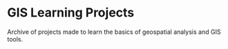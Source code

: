 # GIS Learning Projects

Archive of projects made to learn the basics of geospatial analysis and GIS tools.
